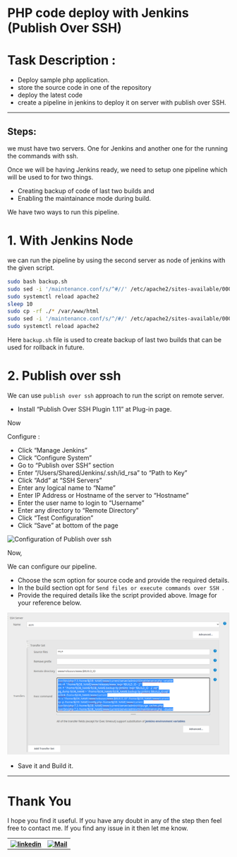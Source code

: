 # PHP code deploy with Jenkins (Publish Over SSH) 

# Task Description :
* Deploy sample php application.
* store the source code in one of the repository
* deploy the latest code
* create a pipeline in jenkins to deploy it on server with publish over SSH.

---

## Steps:
we must have two servers. One for Jenkins and another one for the running the commands with ssh.

Once we will be having Jenkins ready, we need to setup one pipeline which will be used to for two things.

- Creating backup of code of last two builds and
- Enabling the maintainance mode during build.

We have two ways to run this pipeline.

# 1. With Jenkins Node

we can run the pipeline by using the second server as node of jenkins with the given script.

```sh
sudo bash backup.sh
sudo sed -i '/maintenance.conf/s/^#//' /etc/apache2/sites-available/000-default-le-ssl.conf
sudo systemctl reload apache2
sleep 10
sudo cp -rf ./* /var/www/html
sudo sed -i '/maintenance.conf/s/^/#/' /etc/apache2/sites-available/000-default-le-ssl.conf
sudo systemctl reload apache2
```
Here `backup.sh` file is used to create backup of last two builds that can be used for rollback in future.

# 2. Publish over ssh

We can use `publish over ssh` approach to run the script on remote server.

- Install “Publish Over SSH Plugin 1.11” at Plug-in page.

Now 

Configure :

- Click “Manage Jenkins”
- Click “Configure System”
- Go to “Publish over SSH” section
- Enter “/Users/Shared/Jenkins/.ssh/id_rsa” to “Path to Key”
- Click “Add” at “SSH Servers”
- Enter any logical name to “Name”
- Enter IP Address or Hostname of the server to “Hostname”
- Enter the user name to login to “Username”
- Enter any directory to “Remote Directory”
- Click “Test Configuration”
- Click “Save” at bottom of the page

![Configuration of Publish over ssh](https://nozaki.me/articles-img/jenkins/sshdeploy/config1.png "Configuration of Publish over ssh")

Now,

We can configure our pipeline.

- Choose the scm option for source code and provide the required details.
- In the build section opt for `Send files or execute commands over SSH
`.
- Provide the required details like the script provided above. Image for your reference below.

![Job configuration](./pipeline.png "Job configuration for publish over ssh")

- Save it and Build it.

---

# **Thank You**

I hope you find it useful. If you have any doubt in any of the step then feel free to contact me.
If you find any issue in it then let me know.

<!-- [![Build Status](https://img.icons8.com/color/452/linkedin.png)](https://www.linkedin.com/in/choudharyaakash/) -->


<table>
  <tr>
    <th><a href="https://www.linkedin.com/in/choudharyaakash/" target="_blank"><img src="https://img.icons8.com/color/452/linkedin.png" alt="linkedin" width="30"/><a/></th>
    <th><a href="mailto:choudharyaakash316@gmail.com" target="_blank"><img src="https://img.icons8.com/color/344/gmail-new.png" alt="Mail" width="30"/><a/>
</th>
  </tr>
</table>

